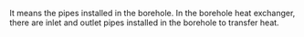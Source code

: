 It means the pipes installed in the borehole. In the borehole heat exchanger, there are inlet and outlet pipes installed in the borehole to transfer heat.
